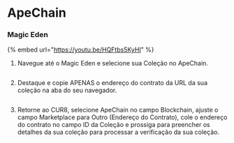 # ApeChain

### Magic Eden

{% embed url="https://youtu.be/HQFtbs5KyHI" %}

1. Navegue até o Magic Eden e selecione sua Coleção no ApeChain.

<figure><img src="../../.gitbook/assets/Screenshot 2025-01-31 at 12.03.23.png" alt=""><figcaption></figcaption></figure>

2. Destaque e copie APENAS o endereço do contrato da URL da sua coleção na aba do seu navegador.

<figure><img src="../../.gitbook/assets/Screenshot 2025-01-31 at 12.05.50.png" alt=""><figcaption></figcaption></figure>

3. Retorne ao CUR8, selecione ApeChain no campo Blockchain, ajuste o campo Marketplace para Outro (Endereço do Contrato), cole o endereço do contrato no campo ID da Coleção e prossiga para preencher os detalhes da sua coleção para processar a verificação da sua coleção.

<figure><img src="../../.gitbook/assets/Screenshot 2025-01-31 at 12.42.23.png" alt=""><figcaption></figcaption></figure>